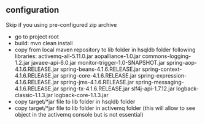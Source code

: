 configuration
-------------
Skip if you using pre-configured zip archive
- go to project root
- build: mvn clean install
- copy from local maven repository to lib folder in hsqldb folder following libraries:
    activemq-all-5.11.0.jar
    aopalliance-1.0.jar
    commons-logging-1.2.jar
    javaee-api-6.0.jar
    monitor-trigger-1.0-SNAPSHOT.jar
    spring-aop-4.1.6.RELEASE.jar
    spring-beans-4.1.6.RELEASE.jar
    spring-context-4.1.6.RELEASE.jar
    spring-core-4.1.6.RELEASE.jar
    spring-expression-4.1.6.RELEASE.jar
    spring-jms-4.1.6.RELEASE.jar
    spring-messaging-4.1.6.RELEASE.jar
    spring-tx-4.1.6.RELEASE.jar
    slf4j-api-1.7.12.jar
    logback-classic-1.1.3.jar
    logback-core-1.1.3.jar
- copy target/*jar file to lib folder in hsqldb folder
- copy target/*jar file to lib folder in activemq folder (this will allow to see object in the activemq console but is not essential)